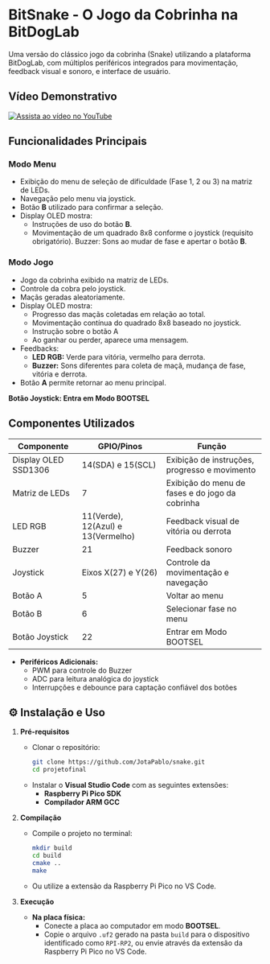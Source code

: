 # BitSnake - O Jogo da Cobrinha na BitDogLab

Uma versão do clássico jogo da cobrinha (Snake) utilizando a plataforma BitDogLab, com múltiplos periféricos integrados para movimentação, feedback visual e sonoro, e interface de usuário.

## Vídeo Demonstrativo
[![Assista ao vídeo no YouTube](https://img.youtube.com/vi/JN6O4QZe8Xc/hqdefault.jpg)](https://youtu.be/JN6O4QZe8Xc)

## Funcionalidades Principais

### Modo Menu
- Exibição do menu de seleção de dificuldade (Fase 1, 2 ou 3) na matriz de LEDs.
- Navegação pelo menu via joystick.
- Botão **B** utilizado para confirmar a seleção.
- Display OLED mostra:
  - Instruções de uso do botão **B**.
  - Movimentação de um quadrado 8x8 conforme o joystick (requisito obrigatório).
  Buzzer: Sons ao mudar de fase e apertar o botão **B**.

### Modo Jogo
- Jogo da cobrinha exibido na matriz de LEDs.
- Controle da cobra pelo joystick.
- Maçãs geradas aleatoriamente.
- Display OLED mostra:
  - Progresso das maçãs coletadas em relação ao total.
  - Movimentação contínua do quadrado 8x8 baseado no joystick.
  - Instrução sobre o botão A
  - Ao ganhar ou perder, aparece uma mensagem.
- Feedbacks:
  - **LED RGB:** Verde para vitória, vermelho para derrota.
  - **Buzzer:** Sons diferentes para coleta de maçã, mudança de fase, vitória e derrota.
- Botão **A** permite retornar ao menu principal.

**Botão **Joystick**: Entra em Modo BOOTSEL**


## Componentes Utilizados

| Componente            | GPIO/Pinos                     | Função                                              |
|------------------------|---------------------------------|-----------------------------------------------------|
| Display OLED SSD1306   | 14(SDA) e 15(SCL)                           | Exibição de instruções, progresso e movimento       |
| Matriz de LEDs         | 7              | Exibição do menu de fases e do jogo da cobrinha     |
| LED RGB                | 11(Verde), 12(Azul) e 13(Vermelho)               | Feedback visual de vitória ou derrota               |
| Buzzer                 | 21       | Feedback sonoro                                     |
| Joystick               | Eixos X(27) e Y(26)  | Controle da movimentação e navegação                |
| Botão A                | 5                | Voltar ao menu                                      |
| Botão B                | 6                 | Selecionar fase no menu                             |
| Botão Joystick         | 22                 | Entrar em Modo BOOTSEL |

- **Periféricos Adicionais:**
  - PWM para controle do Buzzer
  - ADC para leitura analógica do joystick
  - Interrupções e debounce para captação confiável dos botões


## ⚙️ Instalação e Uso

1. **Pré-requisitos**
   - Clonar o repositório:
     ```bash
     git clone https://github.com/JotaPablo/snake.git
     cd projetofinal
     ```
   - Instalar o **Visual Studio Code** com as seguintes extensões:
     - **Raspberry Pi Pico SDK**
     - **Compilador ARM GCC**

2. **Compilação**
   - Compile o projeto no terminal:
     ```bash
     mkdir build
     cd build
     cmake ..
     make
     ```
   - Ou utilize a extensão da Raspberry Pi Pico no VS Code.

3. **Execução**
   - **Na placa física:** 
     - Conecte a placa ao computador em modo **BOOTSEL**.
     - Copie o arquivo `.uf2` gerado na pasta `build` para o dispositivo identificado como `RPI-RP2`, ou envie através da extensão da Raspberry Pi Pico no VS Code.
